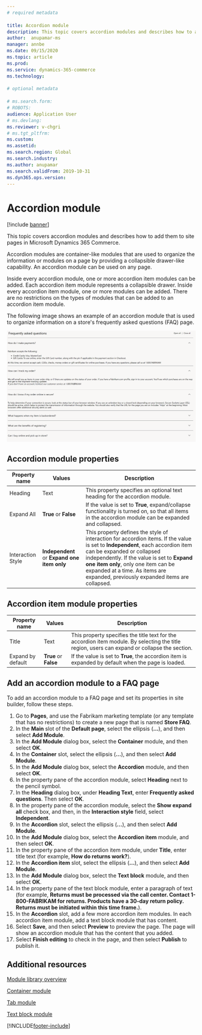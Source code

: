 ```yaml
---
# required metadata

title: Accordion module 
description: This topic covers accordion modules and describes how to add them to site pages in Microsoft Dynamics 365 Commerce.
author:  anupamar-ms
manager: annbe
ms.date: 09/15/2020
ms.topic: article
ms.prod: 
ms.service: dynamics-365-commerce
ms.technology: 

# optional metadata

# ms.search.form: 
# ROBOTS: 
audience: Application User
# ms.devlang: 
ms.reviewer: v-chgri
# ms.tgt_pltfrm: 
ms.custom: 
ms.assetid: 
ms.search.region: Global
ms.search.industry: 
ms.author: anupamar
ms.search.validFrom: 2019-10-31
ms.dyn365.ops.version: 
---
```


# Accordion module

[!include [banner](includes/banner.md)]

This topic covers accordion modules and describes how to add them to site pages in Microsoft Dynamics 365 Commerce.

Accordion modules are container-like modules that are used to organize the information or modules on a page by providing a collapsible drawer-like capability. An accordion module can be used on any page.

Inside every accordion module, one or more accordion item modules can be added. Each accordion item module represents a collapsible drawer. Inside every accordion item module, one or more modules can be added. There are no restrictions on the types of modules that can be added to an accordion item module.

The following image shows an example of an accordion module that is used to organize information on a store's frequently asked questions (FAQ) page.

![Example of an accordion module](./media/ecommerce-accordion.PNG)

## Accordion module properties

| Property name | Values | Description |
|---------------|--------|-------------|
| Heading | Text | This property specifies an optional text heading for the accordion module. |
| Expand All | **True** or **False** | If the value is set to **True**, expand/collapse functionality is turned on, so that all items in the accordion module can be expanded and collapsed. |
| Interaction Style | **Independent** or **Expand one item only** | This property defines the style of interaction for accordion items. If the value is set to **Independent**, each accordion item can be expanded or collapsed independently. If the value is set to **Expand one item only**, only one item can be expanded at a time. As items are expanded, previously expanded items are collapsed. |

## Accordion item module properties

| Property name | Values | Description |
|----------------|--------|-------------|
| Title | Text | This property specifies the title text for the accordion item module. By selecting the title region, users can expand or collapse the section. |
| Expand by default | **True** or **False** | If the value is set to **True**, the accordion item is expanded by default when the page is loaded. |

## Add an accordion module to a FAQ page

To add an accordion module to a FAQ page and set its properties in site builder, follow these steps.

1. Go to **Pages**, and use the Fabrikam marketing template (or any template that has no restrictions) to create a new page that is named **Store FAQ**.
1. In the **Main** slot of the **Default page**, select the ellipsis (**...**), and then select **Add Module**.
1. In the **Add Module** dialog box, select the **Container** module, and then select **OK**.
1. In the **Container** slot, select the ellipsis (**...**), and then select **Add Module**.
1. In the **Add Module** dialog box, select the **Accordion** module, and then select **OK**.
1. In the property pane of the accordion module, select **Heading** next to the pencil symbol.
1. In the **Heading** dialog box, under **Heading Text**, enter **Frequently asked questions**. Then select **OK**.
1. In the property pane of the accordion module, select the **Show expand all** check box, and then, in the **Interaction style** field, select **Independent**.
1. In the **Accordion** slot, select the ellipsis (**...**), and then select **Add Module**.
1. In the **Add Module** dialog box, select the **Accordion item** module, and then select **OK**.
1. In the property pane of the accordion item module, under **Title**, enter title text (for example, **How do returns work?**).
1. In the **Accordion item** slot, select the ellipsis (**...**), and then select **Add Module**.
1. In the **Add Module** dialog box, select the **Text block** module, and then select **OK**.
1. In the property pane of the text block module, enter a paragraph of text (for example, **Returns must be processed via the call center. Contact 1-800-FABRIKAM for returns. Products have a 30-day return policy. Returns must be initiated within this time frame.**).
1. In the **Accordion** slot, add a few more accordion item modules. In each accordion item module, add a text block module that has content.
1. Select **Save**, and then select **Preview** to preview the page. The page will show an accordion module that has the content that you added.
1. Select **Finish editing** to check in the page, and then select **Publish** to publish it.

## Additional resources

[Module library overview](starter-kit-overview.md)

[Container module](add-container-module.md)

[Tab module](add-tab.md)

[Text block module](add-content-rich-block.md)


[!INCLUDE[footer-include](../includes/footer-banner.md)]